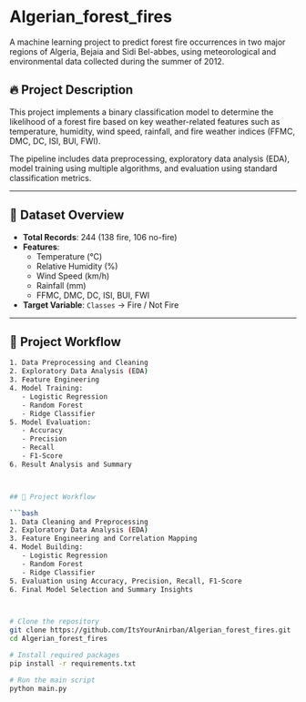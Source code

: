 # Algerian_forest_fires

A machine learning project to predict forest fire occurrences in two major regions of Algeria, Bejaia and Sidi Bel-abbes, using meteorological and environmental data collected during the summer of 2012.

## 🔥 Project Description

This project implements a binary classification model to determine the likelihood of a forest fire based on key weather-related features such as temperature, humidity, wind speed, rainfall, and fire weather indices (FFMC, DMC, DC, ISI, BUI, FWI).

The pipeline includes data preprocessing, exploratory data analysis (EDA), model training using multiple algorithms, and evaluation using standard classification metrics.

---

## 📁 Dataset Overview

- **Total Records**: 244 (138 fire, 106 no-fire)
- **Features**:
  - Temperature (°C)
  - Relative Humidity (%)
  - Wind Speed (km/h)
  - Rainfall (mm)
  - FFMC, DMC, DC, ISI, BUI, FWI
- **Target Variable**: `Classes` → Fire / Not Fire

---

## 📌 Project Workflow

```bash
1. Data Preprocessing and Cleaning
2. Exploratory Data Analysis (EDA)
3. Feature Engineering
4. Model Training:
   - Logistic Regression
   - Random Forest
   - Ridge Classifier
5. Model Evaluation:
   - Accuracy
   - Precision
   - Recall
   - F1-Score
6. Result Analysis and Summary



## 📌 Project Workflow

```bash
1. Data Cleaning and Preprocessing
2. Exploratory Data Analysis (EDA)
3. Feature Engineering and Correlation Mapping
4. Model Building:
   - Logistic Regression
   - Random Forest
   - Ridge Classifier
5. Evaluation using Accuracy, Precision, Recall, F1-Score
6. Final Model Selection and Summary Insights



# Clone the repository
git clone https://github.com/ItsYourAnirban/Algerian_forest_fires.git
cd Algerian_forest_fires

# Install required packages
pip install -r requirements.txt

# Run the main script
python main.py
